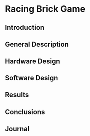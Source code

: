 # Racing Brick Game

## Introduction

## General Description

## Hardware Design

## Software Design

## Results 

## Conclusions

## Journal
